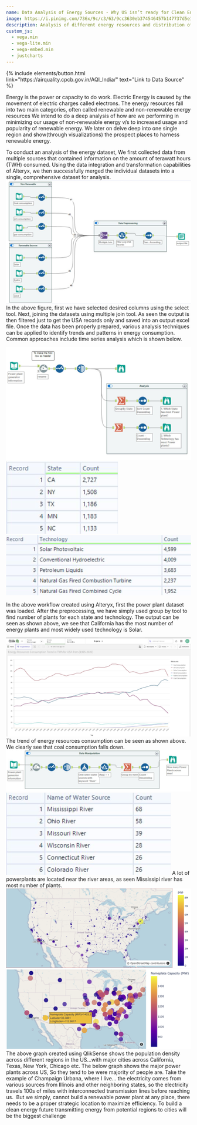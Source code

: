 ```yaml
---
name: Data Analysis of Energy Sources - Why US isn’t ready for Clean Energy
image: https://i.pinimg.com/736x/9c/c3/63/9cc3630eb374546457b147737d5e1e66.jpg
description: Analysis of different energy resources and distribution of energy plants in US
custom_js:
  - vega.min
  - vega-lite.min
  - vega-embed.min
  - justcharts
---
```


<div class="right">
{% include elements/button.html link="https://airquality.cpcb.gov.in/AQI_India/" text="Link to Data Source" %}
</div>

Energy is the power or capacity to do work. Electric Energy is caused by the movement of electric charges called electrons. The energy resources fall into two main categories, often called renewable and non-renewable energy resources We intend to do a deep analysis of how are we performing in minimizing our usage of non-renewable energy v/s to increased usage and popularity of renewable energy. We later on delve deep into one single region and show(through visualizations) the prospect places to harness renewable energy.

To conduct an analysis of the energy dataset, We first collected data from multiple sources that contained information on the amount of terawatt hours (TWH) consumed. Using the data integration and transformation capabilities of Alteryx, we then successfully merged the individual datasets into a single, comprehensive dataset for analysis.
<img src="../assets/images/fig31.png" alt="image"/>
In the above figure, first we have selected desired columns using the select tool. Next, joining the datasets using multiple join tool. As seen the output is then filtered just to get the USA records only and saved into an output excel file. Once the data has been properly prepared, various analysis techniques can be applied to identify trends and patterns in energy consumption. Common approaches include time series analysis which is shown below. 

<img src="../assets/images/fig32.png" alt="image"/>
<img src="../assets/images/fig29.png" alt="image"/>
<img src="../assets/images/fig30.png" alt="image"/>

In the above workflow created using Alteryx, first the power plant dataset was loaded. After the preprocessing, we have simply used group by tool to find number of plants for each state and technology. The output can be seen as shown above, we see that California has the most number of energy plants and most widely used technology is Solar.

<img src="../assets/images/x3.png" alt="image"/>
The trend of energy resources consumption can be seen as shown above. We clearly see that coal consumption falls down.

<img src="../assets/images/fig33.png" alt="image"/>
<img src="../assets/images/x4.png" alt="image"/>
A lot of powerplants are located near the river areas, as seen Mississipi river has most number of plants.

<img src="../assets/images/x1.png" alt="image"/>
<img src="../assets/images/x2.png" alt="image"/>
The above graph created using QlikSense shows the population density across different regions in the US...with major cities across California, Texas, New York, Chicago etc.
The below graph shows the major power plants across US, So they tend to be were majority of people are. Take the example of Champaign Urbana, where I live... the electricity comes from various sources from Illinois and other neighboring states, so the electricity travels 100s of miles with interconnected transmission lines before reaching us. 
But we simply, cannot build a renewable power plant at any place, there needs to be a proper strategic location to maximize efficiency. 
To build a clean energy future transmitting energy from potential regions to cities will be the biggest challenge



